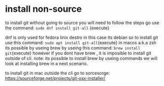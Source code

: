 # install non-source
to install git without going to source you will need to follow the steps
go use the command:
`sudo dnf install git-all` {execute}

dnf is only used for fedora linix destro
in this case its debian so to install git use this command:
`sudo apt install git-all`{execute}
in macos a.k.a zsh its possible by useing brew by useing this command:
 `brew install git`{execute}
 however if you dont have brew , it is imposible to install git outside of cli.
 note: its possible to install brew by useing commands we will look at installing brew in a next scenario.

 to install git in mac outside the cli go to sorcesorge:
 https://sourceforge.net/projects/git-osx-installer/